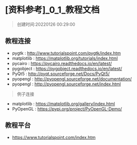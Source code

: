 # [资料参考]_0_1_教程文档

> 创建时间:20220126 00:29:00

## 教程连接

* pygtk         : http://www.tutorialspoint.com/pygtk/index.htm
* matplotlib    : https://matplotlib.org/tutorials/index.html
* pycairo       : https://pycairo.readthedocs.io/en/latest/
* pygobject     : https://pygobject.readthedocs.io/en/latest/
* PyQt5         : http://pyqt.sourceforge.net/Docs/PyQt5/
* pyopengl      : http://pyopengl.sourceforge.net/documentation/
* pyopengl      : http://pyopengl.sourceforge.net/index.html

> 例子连接

* matplotlib : https://matplotlib.org/gallery/index.html
* PyOpenGL   : https://pypi.org/project/PyOpenGL-Demo/

## 教程平台

* https://www.tutorialspoint.com/index.htm

